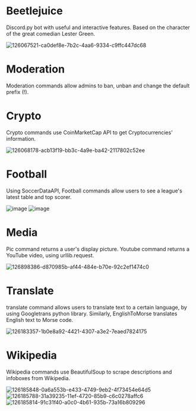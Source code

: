 # Beetlejuice
Discord.py bot with useful and interactive features.
 Based on the character of the great comedian Lester Green.
 
![126067521-ca0def8e-7b2c-4aa6-9334-c9ffc447dc68](https://user-images.githubusercontent.com/79432932/140011869-8a25a373-b14e-4ed8-9141-2db026728ce6.png)

# Moderation
Moderation commands allow admins to ban, unban and change the default prefix (!).

# Crypto
Crypto commands use CoinMarketCap API to get Cryptocurrencies' information.

![126068178-acb13f19-bb3c-4a9e-ba42-2117802c52ee](https://user-images.githubusercontent.com/79432932/140011882-88f29b56-62d7-46fb-97c2-d406f61d8768.png)

# Football
Using SoccerDataAPI, Football commands allow users to see a league's latest table and top scorer.

![image](https://user-images.githubusercontent.com/79432932/126068569-801ebb85-129d-4022-88cf-a1de2878015a.png)
![image](https://user-images.githubusercontent.com/79432932/126068688-72baeb1d-903b-4f14-8241-a8f5be04b9dd.png)

# Media
Pic command returns a user's display picture. Youtube command returns a YouTube video, using urllib.request.

![126898386-d870985b-af44-484e-b70e-92c2ef1474c0](https://user-images.githubusercontent.com/79432932/140011905-7e272473-766a-477d-81ab-cc49cb5380f5.png)

# Translate
translate command allows users to translate text to a certain language, by using Googletrans python library. Similarly, EnglishToMorse translates English text to Morse code.

![126183357-1b0e8a92-4421-4307-a3e2-7eaed7824175](https://user-images.githubusercontent.com/79432932/140011919-40cd02c3-dc45-42b7-a969-622646f31739.png)

# Wikipedia
Wikipedia commands use BeautifulSoup to scrape descriptions and infoboxes from Wikipedia.

![126185848-0a6a553b-e433-4749-9eb2-4f73454e64d5](https://user-images.githubusercontent.com/79432932/140011934-836610c0-5f4f-4157-954a-5a2c93a09735.png)
![126185788-31a39235-11ef-4720-85b9-c6c0278affc6](https://user-images.githubusercontent.com/79432932/140011950-f4ec8e61-cb14-4598-84e2-f289c3ac7686.png)
![126185814-91c31f40-a0c0-4b61-935b-73a16b809296](https://user-images.githubusercontent.com/79432932/140011964-40b00a09-a883-4cb6-bc78-40d8dd45e21c.png)





